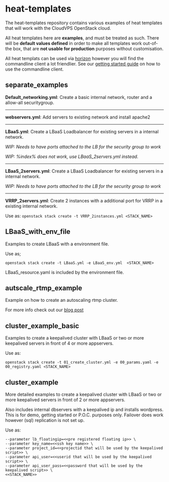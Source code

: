 # heat-templates
The heat-templates repository contains various examples of heat templates that will work with the CloudVPS OpenStack cloud.

All heat templates here are **examples**, and must be treated as such. 
There will be **default values defined** in order to make all templates work out-of-the box, that are **not usable for production** purposes without customisation.

All heat templats can be used via [horizon](https://openstack.cloudvps.com) however you will find the commandline client a lot friendlier.
See our [getting started guide](https://www.cloudvps.nl/openstack/openstack-getting-started-command-line) on how to use the commandline client.

## separate_examples
**Default_networking.yml**: Create a basic internal network, router and a allow-all securitygroup.

---
**webservers.yml**: Add servers to existing network and install apache2

---
**LBaaS.yml**: Create a LBaaS Loadbalancer for existing servers in a internal network.  

*WIP: Needs to have ports attached to the LB for the security group to work*

*WIP: %index% does not work, use LBaaS_2servers.yml instead.*

---
**LBaaS_2servers.yml**: Create a LBaaS Loadbalancer for existing servers in a internal network.

*WIP: Needs to have ports attached to the LB for the security group to work*

---
**VRRP_2servers.yml**: Create 2 instances with a additional port for VRRP in a existing internal network.

Use as: ```openstack stack create -t VRRP_2instances.yml <STACK_NAME>```


## LBaaS_with_env_file
Examples to create LBaaS with a environment file.

Use as;

```openstack stack create -t LBaaS.yml -e LBaaS_env.yml  <STACK_NAME>```

LBaaS_resource.yaml is included by the environment file.

## autscale_rtmp_example
Example on how to create an autoscaling rtmp cluster.

For more info check out our [blog post](https://www.cloudvps.com/blog/our-christmas-tree-project)




## cluster_example_basic
Examples to create a keepalived cluster with LBaaS or two or more keepalived servers in front of 4 or more appservers.

Use as:

```openstack stack create -t 01_create_cluster.yml -e 00_params.yaml -e 00_registry.yaml <STACK_NAME>```


## cluster_example
More detailed examples to create a keepalived cluster with LBaaS or two or more keepalived servers in front of 2 or more appservers.

Also includes internal dbservers with a keepalived ip and installs wordpress.
This is for demo, getting started or P.O.C. purposes only. Failover does work however (sql) replication is not set up.



Use as:

```openstack stack create -t 01_master.yaml -e 00_registry.yaml \
--parameter lb_floatingip=<<pre registered floating ip>> \
--parameter key_name=<<ssh key name>> \
--parameter project_id=<<projectid that will be used by the keepalived script>> \
--parameter api_user=<<userid that will be used by the keepalived script>> \
--parameter api_user_pass=<<password that will be used by the keepalived script>> \
<<STACK_NAME>>
```



